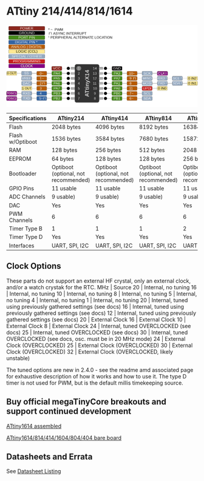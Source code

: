 # ATtiny 214/414/814/1614
![x14 Pin Mapping](ATtiny_x14.gif "Arduino Pin Mapping for ATtiny x14")

 Specifications |  ATtiny214 |  ATtiny414 |  ATtiny814  |    ATtiny1614
----------------|------------|------------|-------------|--------------
Flash           | 2048 bytes | 4096 bytes | 8192 bytes | 16384 bytes
Flash w/Optiboot| 1536 bytes | 3584 bytes | 7680 bytes | 15872 bytes
RAM             |  128 bytes |  256 bytes |  512 bytes |  2048 bytes
EEPROM          |   64 bytes |  128 bytes |  128 bytes |   256 bytes
Bootloader      | Optiboot (optional, not recommended) | Optiboot (optional, not recommended)| Optiboot (optional, not recommended) | Optiboot (optional, not recommended)
GPIO Pins       | 11 usable  |  11 usable |  11 usable |   11 usable
ADC Channels    |  9 usable) |  9 usable) |  9 usable) |    9 usable
DAC             |        Yes |        Yes |        Yes |         Yes
PWM Channels    |          6 |          6 |          6 |           6
Timer Type B    |          1 |          1 |          1 |           2
Timer Type D    |        Yes |        Yes |        Yes |         Yes
Interfaces | UART, SPI, I2C | UART, SPI, I2C | UART, SPI, I2C | UART, SPI, I2C

## Clock Options
These parts do not support an external HF crystal, only an external clock,  and/or a watch crystak for the RTC.
 MHz | Source
  20 | Internal, no tuning
  16 | Internal, no tuning
  10 | Internal, no tuning
   8 | Internal, no tuning
   5 | Internal, no tuning
   4 | Internal, no tuning
   1 | Internal, no tuning
  20 | Internal, tuned using previously gathered settings (see docs)
  16 | Internal, tuned using previously gathered settings (see docs)
  12 | Internal, tuned using previously gathered settings (see docs)
  20 | External Clock
  16 | External Clock
  10 | External Clock
   8 | External Clock
  24 | Internal, tuned OVERCLOCKED (see docs)
  25 | Internal, tuned OVERCLOCKED (see docs)
  30 | Internal, tuned OVERCLOCKED (see docs, osc. must be in 20 MHz mode)
  24 | External Clock (OVERCLOCKED)
  25 | External Clock (OVERCLOCKED)
  30 | External Clock (OVERCLOCKED)
  32 | External Clock (OVERCLOCKED, likely unstable)

The tuned options are new in 2.4.0 - see the readme amd associated page for exhaustive description of how it works and how to use it.
The type D timer is not used for PWM, but is the default millis timekeeping source.

## Buy official megaTinyCore breakouts and support continued development
[ATtiny1614 assembled](https://www.tindie.com/products/17598/)

[ATtiny1614/814/414/1604/804/404 bare board](https://www.tindie.com/products/17748/)

## Datasheets and Errata
See [Datasheet Listing](Datasheets.md)

